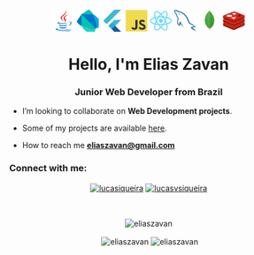 <p align="center">
  <img alt="Java" width="40px" src="https://raw.githubusercontent.com/devicons/devicon/master/icons/java/java-original.svg">
  <img alt="Dart" width="40px" src="https://raw.githubusercontent.com/devicons/devicon/master/icons/dart/dart-original.svg">  
  <img alt="Flutter" width="40px" src="https://raw.githubusercontent.com/devicons/devicon/master/icons/flutter/flutter-original.svg">
  <img alt="JavaScript" width="40px" src="https://raw.githubusercontent.com/devicons/devicon/master/icons/javascript/javascript-original.svg">
  <img alt="React" width="40px" src="https://raw.githubusercontent.com/devicons/devicon/master/icons/react/react-original.svg"> 
  <img alt="MySQL" width="40px" src="https://raw.githubusercontent.com/devicons/devicon/master/icons/mysql/mysql-original.svg">
  <img alt="MongoDB" width="40px" src="https://raw.githubusercontent.com/devicons/devicon/master/icons/mongodb/mongodb-original.svg">
  <img alt="Redis" width="40px" src="https://raw.githubusercontent.com/devicons/devicon/master/icons/redis/redis-original.svg"> <br/>
</p>


<h1 align="center">Hello, I'm Elias Zavan</h1>
<h3 align="center">Junior Web Developer from Brazil</h3>

- I’m looking to collaborate on **Web Development projects**.

- Some of my projects are available [here](https://eliaszavan-portfolio.vercel.app/).

- How to reach me **eliaszavan@gmail.com**

<h3 align="left">Connect with me:</h3>
<p align="center">
<a href="https://instagram.com/eliaszavan" target="blank"><img align="center" src="https://raw.githubusercontent.com/rahuldkjain/github-profile-readme-generator/master/src/images/icons/Social/instagram.svg" alt="lucasiqueira" height="30" width="40" /></a>
<a href="https://linkedin.com/in/eliaszavan" target="blank"><img align="center" src="https://raw.githubusercontent.com/rahuldkjain/github-profile-readme-generator/master/src/images/icons/Social/linked-in-alt.svg" alt="lucasvsiqueira" height="30" width="40" /></a>
</p>
<br>

<div display="flex">
  <p align="center"><img align="center" src="https://github-readme-stats.vercel.app/api/top-langs?username=eliaszavan&show_icons=true&theme=dark&locale=en&layout=compact" alt="eliaszavan" /></p>
  <div align="center">
    <span>&nbsp;<img align="center" src="https://github-readme-stats.vercel.app/api?username=eliaszavan&show_icons=true&theme=dark&locale=en" alt="eliaszavan" /></span>
    <span><img align="center" src="https://github-readme-streak-stats.herokuapp.com/?user=eliaszavan&theme=dark" alt="eliaszavan" /></span>
  </div>
</div>



